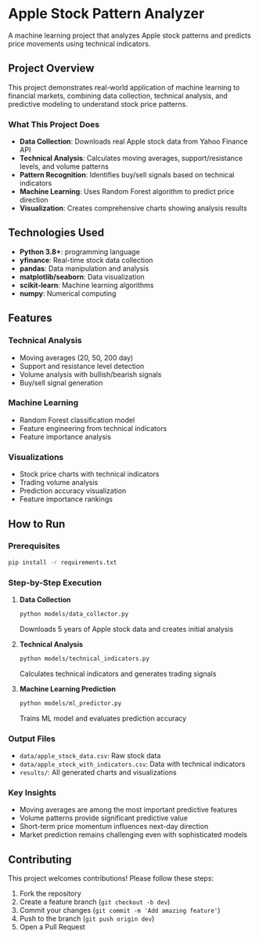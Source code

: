 # Apple Stock Pattern Analyzer

A machine learning project that analyzes Apple stock patterns and predicts price movements using technical indicators.

## Project Overview

This project demonstrates real-world application of machine learning to financial markets, combining data collection, technical analysis, and predictive modeling to understand stock price patterns.

### What This Project Does

- **Data Collection**: Downloads real Apple stock data from Yahoo Finance API
- **Technical Analysis**: Calculates moving averages, support/resistance levels, and volume patterns
- **Pattern Recognition**: Identifies buy/sell signals based on technical indicators
- **Machine Learning**: Uses Random Forest algorithm to predict price direction
- **Visualization**: Creates comprehensive charts showing analysis results

## Technologies Used

- **Python 3.8+**: programming language
- **yfinance**: Real-time stock data collection
- **pandas**: Data manipulation and analysis
- **matplotlib/seaborn**: Data visualization
- **scikit-learn**: Machine learning algorithms
- **numpy**: Numerical computing

## Features

### Technical Analysis
- Moving averages (20, 50, 200 day)
- Support and resistance level detection
- Volume analysis with bullish/bearish signals
- Buy/sell signal generation

### Machine Learning
- Random Forest classification model
- Feature engineering from technical indicators
- Feature importance analysis

### Visualizations
- Stock price charts with technical indicators
- Trading volume analysis
- Prediction accuracy visualization
- Feature importance rankings

## How to Run

### Prerequisites
```bash
pip install -r requirements.txt
```

### Step-by-Step Execution

1. **Data Collection**
   ```bash
   python models/data_collector.py
   ```
   Downloads 5 years of Apple stock data and creates initial analysis

2. **Technical Analysis**
   ```bash
   python models/technical_indicators.py
   ```
   Calculates technical indicators and generates trading signals

3. **Machine Learning Prediction**
   ```bash
   python models/ml_predictor.py
   ```
   Trains ML model and evaluates prediction accuracy

### Output Files
- `data/apple_stock_data.csv`: Raw stock data
- `data/apple_stock_with_indicators.csv`: Data with technical indicators
- `results/`: All generated charts and visualizations

### Key Insights
- Moving averages are among the most important predictive features
- Volume patterns provide significant predictive value
- Short-term price momentum influences next-day direction
- Market prediction remains challenging even with sophisticated models


## Contributing

This project welcomes contributions! Please follow these steps:

1. Fork the repository
2. Create a feature branch (`git checkout -b dev`)
3. Commit your changes (`git commit -m 'Add amazing feature'`)
4. Push to the branch (`git push origin dev`)
5. Open a Pull Request



